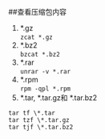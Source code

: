 ##查看压缩包内容
1. \*.gz<br/>
 `zcat *.gz`
2. \*.bz2<br/>
 `bzcat *.bz2`
3. \*.rar<br/>
 `unrar -v *.rar`
4. \*.rpm<br/>
 `rpm -qpl *.rpm`
5. \*.tar, \*.tar.gz和 \*.tar.bz2<br/>
````
tar tf \*.tar
tar tzf \*.tar.gz
tar tjf \*.tar.bz2
````
